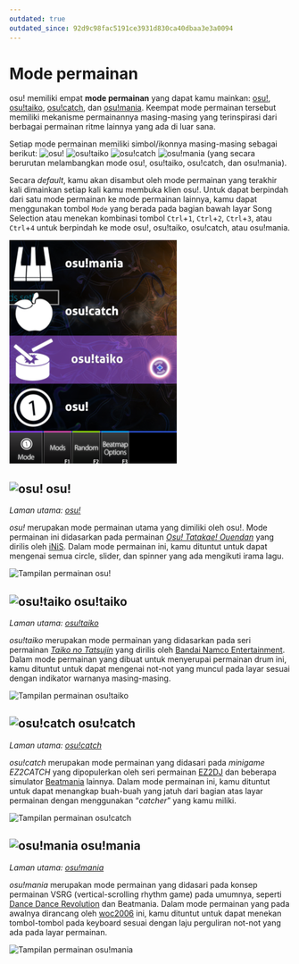 ```yaml
---
outdated: true
outdated_since: 92d9c98fac5191ce3931d830ca40dbaa3e3a0094
---
```


# Mode permainan

osu! memiliki empat **mode permainan** yang dapat kamu mainkan: [osu!](#-osu!), [osu!taiko](#-osu!taiko), [osu!catch](#-osu!catch), dan [osu!mania](#-osu!mania). Keempat mode permainan tersebut memiliki mekanisme permainannya masing-masing yang terinspirasi dari berbagai permainan ritme lainnya yang ada di luar sana.

Setiap mode permainan memiliki simbol/ikonnya masing-masing sebagai berikut: ![][osu!] ![][osu!taiko] ![][osu!catch] ![][osu!mania] (yang secara berurutan melambangkan mode osu!, osu!taiko, osu!catch, dan osu!mania).

Secara *default*, kamu akan disambut oleh mode permainan yang terakhir kali dimainkan setiap kali kamu membuka klien osu!. Untuk dapat berpindah dari satu mode permainan ke mode permainan lainnya, kamu dapat menggunakan tombol `Mode` yang berada pada bagian bawah layar Song Selection atau menekan kombinasi tombol `Ctrl`+`1`, `Ctrl`+`2`, `Ctrl`+`3`, atau `Ctrl`+`4` untuk berpindah ke mode osu!, osu!taiko, osu!catch, atau osu!mania.

![Tampilan antarmuka layar pemilihan mode permainan](/wiki/shared/Interface_mode.png "Tampilan antarmuka layar pemilihan mode permainan")

## ![][osu!] osu!

*Laman utama: [osu!](osu!)*

*osu!* merupakan mode permainan utama yang dimiliki oleh osu!. Mode permainan ini didasarkan pada permainan *[Osu! Tatakae! Ouendan](https://en.wikipedia.org/wiki/Osu!_Tatakae!_Ouendan)* yang dirilis oleh [iNiS](https://en.wikipedia.org/wiki/INiS). Dalam mode permainan ini, kamu dituntut untuk dapat mengenai semua circle, slider, dan spinner yang ada mengikuti irama lagu.

![Tampilan permainan osu!](/wiki/shared/osu-gameplay.jpg "Permainan osu!")

## ![][osu!taiko] osu!taiko

*Laman utama: [osu!taiko](osu!taiko)*

*osu!taiko* merupakan mode permainan yang didasarkan pada seri permainan *[Taiko no Tatsujin](https://en.wikipedia.org/wiki/Taiko_no_Tatsujin)* yang dirilis oleh [Bandai Namco Entertainment](https://en.wikipedia.org/wiki/Bandai_Namco_Entertainment). Dalam mode permainan yang dibuat untuk menyerupai permainan drum ini, kamu dituntut untuk dapat mengenai not-not yang muncul pada layar sesuai dengan indikator warnanya masing-masing. 

![Tampilan permainan osu!taiko](/wiki/shared/taiko-gameplay.jpg "Permainan osu!taiko")

## ![][osu!catch] osu!catch

*Laman utama: [osu!catch](osu!catch)*

*osu!catch* merupakan mode permainan yang didasari pada *minigame EZ2CATCH* yang dipopulerkan oleh seri permainan [EZ2DJ](https://en.wikipedia.org/wiki/EZ2DJ) dan beberapa simulator [Beatmania](https://en.wikipedia.org/wiki/Beatmania) lainnya. Dalam mode permainan ini, kamu dituntut untuk dapat menangkap buah-buah yang jatuh dari bagian atas layar permainan dengan menggunakan “*catcher*” yang kamu miliki.

![Tampilan permainan osu!catch](/wiki/shared/catch-gameplay.jpg "Permainan osu!catch")

## ![][osu!mania] osu!mania

*Laman utama: [osu!mania](osu!mania)*

*osu!mania* merupakan mode permainan yang didasari pada konsep permainan VSRG (vertical-scrolling rhythm game) pada umumnya, seperti [Dance Dance Revolution](https://en.wikipedia.org/wiki/Dance_Dance_Revolution) dan Beatmania. Dalam mode permainan yang pada awalnya dirancang oleh [woc2006](https://osu.ppy.sh/users/1105845) ini, kamu dituntut untuk dapat menekan tombol-tombol pada keyboard sesuai dengan laju perguliran not-not yang ada pada layar permainan.

![Tampilan permainan osu!mania](/wiki/shared/mania-gameplay.jpg "Permainan osu!mania")

[osu!]: /wiki/shared/mode/osu.png "osu!"
[osu!taiko]: /wiki/shared/mode/taiko.png "osu!taiko"
[osu!catch]: /wiki/shared/mode/catch.png "osu!catch"
[osu!mania]: /wiki/shared/mode/mania.png "osu!mania"
